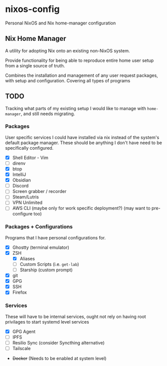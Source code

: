 # nixos-config
Personal NixOS and Nix home-manager configuration

## Nix Home Manager

A utility for adopting Nix onto an existing non-NixOS system.

Provide functionality for being able to reproduce entire home user setup from a single source of truth.

Combines the installation and management of any user request packages, with setup and configuration.
Covering all types of programs 

## TODO
Tracking what parts of my existing setup I would like to manage with `home-manager`,
and still needs migrating.

### Packages
User specific services I could have installed via nix instead of the system's default package manager.
These should be anything I don't have need to be specifically configured.

- [x] Shell Editor - Vim
- [ ] direnv
- [x] btop
- [x] IntelliJ
- [x] Obsidian
- [ ] Discord
- [ ] Screen grabber / recorder
- [ ] Steam/Lutris
- [ ] VPN Unlimited
- [ ] AWS CLI (maybe only for work specific deployment?) (may want to pre-configure too)

### Packages + Configurations
Programs that I have personal configurations for.

- [x] Ghostty (terminal emulator)
- [x] ZSH
  - [x] Aliases
  - [ ] Custom Scripts (i.e. `get-lab`)
  - [ ] Starship (custom prompt)
- [x] git
- [x] GPG
- [x] SSH
- [x] Firefox

### Services
These will have to be internal services, ought not rely on having root privilages to start systemd level services

- [x] GPG Agent
- [ ] IPFS
- [ ] Resilio Sync (consider Syncthing alternative)
- [ ] Tailscale
- ~~Docker~~ (Needs to be enabled at system level)
